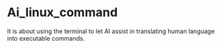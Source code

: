 # Ai_linux_command
It is about using the terminal to let AI assist in translating human language into executable commands.
